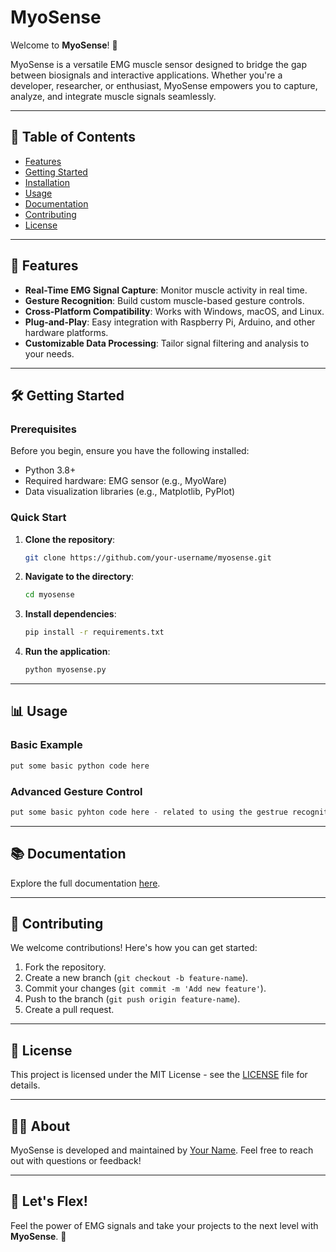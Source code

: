 # MyoSense

Welcome to **MyoSense**! 🚀

MyoSense is a versatile EMG muscle sensor  designed to bridge the gap between biosignals and interactive applications. Whether you're a developer, researcher, or enthusiast, MyoSense empowers you to capture, analyze, and integrate muscle signals seamlessly.

---

## 📖 Table of Contents
- [Features](#features)
- [Getting Started](#getting-started)
- [Installation](#installation)
- [Usage](#usage)
- [Documentation](#documentation)
- [Contributing](#contributing)
- [License](#license)

---

## 🎯 Features
- **Real-Time EMG Signal Capture**: Monitor muscle activity in real time.
- **Gesture Recognition**: Build custom muscle-based gesture controls.
- **Cross-Platform Compatibility**: Works with Windows, macOS, and Linux.
- **Plug-and-Play**: Easy integration with Raspberry Pi, Arduino, and other hardware platforms.
- **Customizable Data Processing**: Tailor signal filtering and analysis to your needs.

---

## 🛠️ Getting Started
### Prerequisites
Before you begin, ensure you have the following installed:
- Python 3.8+
- Required hardware: EMG sensor (e.g., MyoWare)
- Data visualization libraries (e.g., Matplotlib, PyPlot)

### Quick Start
1. **Clone the repository**:
   ```bash
   git clone https://github.com/your-username/myosense.git
   ```
2. **Navigate to the directory**:
   ```bash
   cd myosense
   ```
3. **Install dependencies**:
   ```bash
   pip install -r requirements.txt
   ```
4. **Run the application**:
   ```bash
   python myosense.py
   ```

---

## 📊 Usage
### Basic Example
```python
put some basic python code here
```

### Advanced Gesture Control
```python
put some basic pyhton code here - related to using the gestrue recognition algo
```

---

## 📚 Documentation
Explore the full documentation [here](https://github.com/your-username/myosense/wiki).

---

## 🤝 Contributing
We welcome contributions! Here's how you can get started:
1. Fork the repository.
2. Create a new branch (`git checkout -b feature-name`).
3. Commit your changes (`git commit -m 'Add new feature'`).
4. Push to the branch (`git push origin feature-name`).
5. Create a pull request.

---

## 📄 License
This project is licensed under the MIT License - see the [LICENSE](LICENSE) file for details.

---

## 🧑‍💻 About
MyoSense is developed and maintained by [Your Name](https://github.com/J-992). Feel free to reach out with questions or feedback!

---

## 🚀 Let's Flex!
Feel the power of EMG signals and take your projects to the next level with **MyoSense**. 💪
